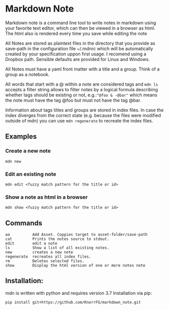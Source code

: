 # Markdown Note
Markdown note is a command line tool to write notes in markdown using your
favorite text editor, which can then be viewed in a browser as html. The html
also is rendered every time you save while editing the note

All Notes are stored as plaintext files in the directory that you provide
as save-path in the configuration file ~/.mdnrc which will be
automatically created by your specification uppon first usage.
I recomend using a Dropbox path. Sensible defaults are provided for Linux and
Windows.

All Notes must have a yaml front matter with a title and a group. Think of
a group as a notebook. 

All words that start with a @ within a note are considered tags and 
`mdn ls` accepts a filter string allows to filter notes by a logical formula
describing whether tags should be existing or not, e.g.:`"@foo & -@bar"`
which means the note must have the tag @foo but must not have the tag
@bar.

Information about tags titles and groups are stored in index files. In
case the index diverges from the correct state (e.g. because the files
were modified outside of mdn) you can use `mdn regenerate` to recreate the
index files.

## Examples
### Create a new note
```
mdn new
```

### Edit an existing note
```
mdn edit <fuzzy match pattern for the title or id>
```

### Show a note as html in a browser
```
mdn show <fuzzy match pattern for the title or id>
```

## Commands
```
aa          Add Asset. Coppies target to asset-folder/save-path
cat         Prints the notes source to stdout.
edit        edit a note
ls          Show a list of all existing notes.
new         creates a new note
regenerate  recreates all index files.
rm          Deletes selected files.
show        Display the html version of one or more notes note
```
 
## Installation:
mdn is written with python and requires version 3.7
Installation via pip:
```
pip install git+https://github.com/KnorrFG/markdown_note.git
```
